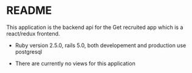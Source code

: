 # README

This application is the backend api for the Get recruited app which is a react/redux frontend.


* Ruby version 2.5.0, rails 5.0, both developement and production use postgresql

* There are currently no views for this application

